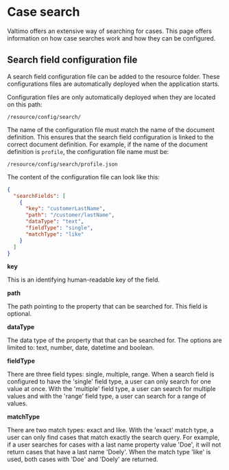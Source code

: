 # Case search

Valtimo offers an extensive way of searching for cases. This page offers information on how case searches work and how
they can be configured.

## Search field configuration file

A search field configuration file can be added to the resource folder. These configurations files are automatically
deployed when the application starts.

Configuration files are only automatically deployed when they are located on this path:

`/resource/config/search/`

The name of the configuration file must match the name of the document definition. This ensures that the search field
configuration is linked to the correct document definition. For example, if the name of the document definition
is `profile`, the configuration file name must be:

`/resource/config/search/profile.json`

The content of the configuration file can look like this:

```json
{
  "searchFields": [
    {
      "key": "customerLastName",
      "path": "/customer/lastName",
      "dataType": "text",
      "fieldType": "single",
      "matchType": "like"
    }
  ]
}
```

**key**

This is an identifying human-readable key of the field.

**path**

The path pointing to the property that can be searched for. This field is optional.

**dataType**

The data type of the property that that can be searched for. The options are limited to: text, number, date, datetime
and boolean.

**fieldType**

There are three field types: single, multiple, range. When a search field is configured to have the 'single' field type,
a user can only search for one value at once. With the 'multiple' field type, a user can search for multiple
values and with the 'range' field type, a user can search for a range of values.

**matchType**

There are two match types: exact and like. With the 'exact' match type, a user can only find cases that match exactly
the search query. For example, if a user searches for cases with a last name property value 'Doe', it will not return
cases that have a last name 'Doely'. When the match type 'like' is used, both cases with 'Doe' and 'Doely' are returned.
